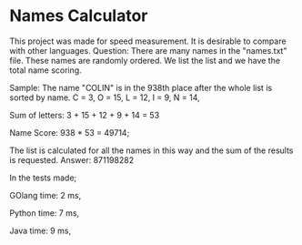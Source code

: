 # Names Calculator
This project was made for speed measurement. It is desirable to compare with other languages.
Question:
There are many names in the "names.txt" file. These names are randomly ordered. We list the list and we have the total name scoring.

Sample:
The name "COLIN" is in the 938th place after the whole list is sorted by name.
C = 3,
O = 15,
L = 12,
I = 9,
N = 14,

Sum of letters: 3 + 15 + 12 + 9 + 14 = 53

Name Score: 938 * 53 = 49714;

The list is calculated for all the names in this way and the sum of the results is requested. Answer: 871198282


In the tests made;

GOlang time: 2 ms,

Python time: 7 ms,

Java time: 9 ms,
